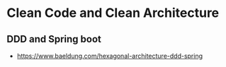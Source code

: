 # Clean Code and Clean Architecture

## DDD and Spring boot
- https://www.baeldung.com/hexagonal-architecture-ddd-spring